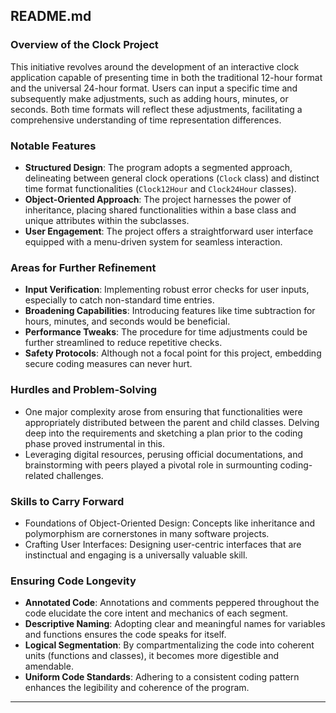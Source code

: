 ## README.md

### Overview of the Clock Project
This initiative revolves around the development of an interactive clock application capable of presenting time in both the traditional 12-hour format and the universal 24-hour format. Users can input a specific time and subsequently make adjustments, such as adding hours, minutes, or seconds. Both time formats will reflect these adjustments, facilitating a comprehensive understanding of time representation differences.

### Notable Features
- **Structured Design**: The program adopts a segmented approach, delineating between general clock operations (`Clock` class) and distinct time format functionalities (`Clock12Hour` and `Clock24Hour` classes).
- **Object-Oriented Approach**: The project harnesses the power of inheritance, placing shared functionalities within a base class and unique attributes within the subclasses.
- **User Engagement**: The project offers a straightforward user interface equipped with a menu-driven system for seamless interaction.

### Areas for Further Refinement
- **Input Verification**: Implementing robust error checks for user inputs, especially to catch non-standard time entries.
- **Broadening Capabilities**: Introducing features like time subtraction for hours, minutes, and seconds would be beneficial.
- **Performance Tweaks**: The procedure for time adjustments could be further streamlined to reduce repetitive checks.
- **Safety Protocols**: Although not a focal point for this project, embedding secure coding measures can never hurt.

### Hurdles and Problem-Solving
- One major complexity arose from ensuring that functionalities were appropriately distributed between the parent and child classes. Delving deep into the requirements and sketching a plan prior to the coding phase proved instrumental in this.
- Leveraging digital resources, perusing official documentations, and brainstorming with peers played a pivotal role in surmounting coding-related challenges.

### Skills to Carry Forward
- Foundations of Object-Oriented Design: Concepts like inheritance and polymorphism are cornerstones in many software projects.
- Crafting User Interfaces: Designing user-centric interfaces that are instinctual and engaging is a universally valuable skill.

### Ensuring Code Longevity
- **Annotated Code**: Annotations and comments peppered throughout the code elucidate the core intent and mechanics of each segment.
- **Descriptive Naming**: Adopting clear and meaningful names for variables and functions ensures the code speaks for itself.
- **Logical Segmentation**: By compartmentalizing the code into coherent units (functions and classes), it becomes more digestible and amendable.
- **Uniform Code Standards**: Adhering to a consistent coding pattern enhances the legibility and coherence of the program.

---
